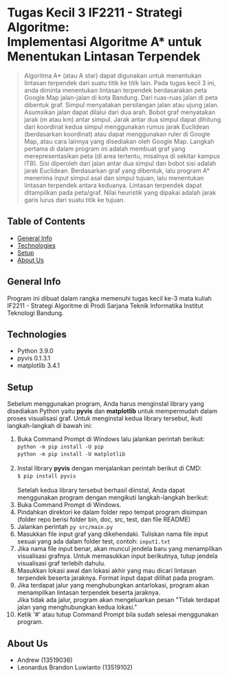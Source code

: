 # Tugas Kecil 3 IF2211 - Strategi Algoritme:<br> Implementasi Algoritme A* untuk Menentukan Lintasan Terpendek
> Algoritma A* (atau A star) dapat digunakan untuk menentukan lintasan terpendek dari suatu titik ke titik lain. Pada tugas kecil 3 ini, anda diminta menentukan lintasan terpendek berdasarakan peta Google Map jalan-jalan di kota Bandung. Dari ruas-ruas jalan di peta dibentuk graf. Simpul menyatakan persilangan jalan atau ujung jalan. Asumsikan jalan dapat dilalui dari dua arah. Bobot graf menyatakan jarak (m atau km) antar simpul. Jarak antar dua simpul dapat dihitung dari koordinat kedua simpul menggunakan rumus jarak Euclidean (berdasarkan koordinat) atau dapat menggunakan ruler di Google Map, atau cara lainnya yang disediakan oleh Google Map. 
Langkah pertama di dalam program ini adalah membuat graf yang merepresentasikan peta (di area tertentu, misalnya di sekitar kampus ITB). Sisi diperoleh dari jalan antar dua simpul dan bobot sisi adalah jarak Euclidean. Berdasarkan graf yang dibentuk, lalu program A* menerima input simpul asal dan simpul tujuan, lalu menentukan lintasan terpendek antara keduanya. Lintasan terpendek dapat ditampilkan pada peta/graf. Nilai heuristik yang dipakai adalah jarak garis lurus dari suatu titik ke tujuan.

## Table of Contents
* [General Info](#general-info)
* [Technologies](#technologies)
* [Setup](#setup)
* [About Us](#about-us)

## General Info
Program ini dibuat dalam rangka memenuhi tugas kecil ke-3 mata kuliah IF2211 - Strategi Algoritme di Prodi Sarjana Teknik Informatika Institut Teknologi Bandung.

## Technologies
* Python 3.9.0
* pyvis 0.1.3.1
* matplotlib 3.4.1

## Setup
Sebelum menggunakan program, Anda harus menginstal library yang disediakan Python yaitu <b>pyvis</b> dan <b>matplotlib</b> untuk mempermudah dalam proses visualisasi graf.
Untuk menginstal kedua library tersebut, ikuti langkah-langkah di bawah ini:
1. Buka Command Prompt di Windows lalu jalankan perintah berikut:<br>
```python -m pip install -U pip```<br>
```python -m pip install -U matplotlib```
<br><br>
2. Instal library <b>pyvis</b> dengan menjalankan perintah berikut di CMD:<br>
```$ pip install pyvis```
<br><br>
Setelah kedua library tersebut berhasil diinstal, Anda dapat menggunakan program dengan mengikuti langkah-langkah berikut:
3. Buka Command Prompt di Windows.
4. Pindahkan direktori ke dalam folder repo tempat program disimpan (folder repo berisi folder bin, doc, src, test, dan file README)
5. Jalankan perintah ```py src/main.py```
6. Masukkan file input graf yang dikehendaki. Tuliskan nama file input sesuai yang ada dalam folder test, contoh: ```input1.txt```
7. Jika nama file input benar, akan muncul jendela baru yang menampilkan visualisasi grafnya. Untuk memasukkan input berikutnya, tutup jendela visualisasi graf terlebih dahulu.
8. Masukkan lokasi awal dan lokasi akhir yang mau dicari lintasan terpendek beserta jaraknya. Format input dapat dilihat pada program.
9. Jika terdapat jalur yang menghubungkan antarlokasi, program akan menampilkan lintasan terpendek beserta jaraknya.<br>
Jika tidak ada jalur, program akan mengeluarkan pesan "Tidak terdapat jalan yang menghubungkan kedua lokasi."
10. Ketik '#' atau tutup Command Prompt bila sudah selesai menggunakan program.

## About Us
* Andrew (13519036)
* Leonardus Brandon Luwianto (13519102)